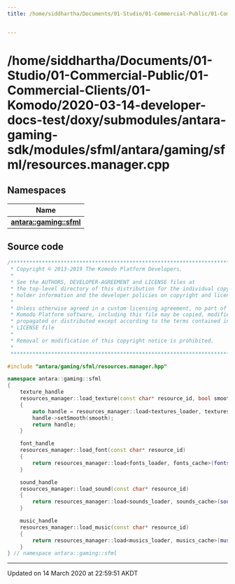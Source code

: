 ```yaml
---
title: /home/siddhartha/Documents/01-Studio/01-Commercial-Public/01-Commercial-Clients/01-Komodo/2020-03-14-developer-docs-test/doxy/submodules/antara-gaming-sdk/modules/sfml/antara/gaming/sfml/resources.manager.cpp


---
```


# /home/siddhartha/Documents/01-Studio/01-Commercial-Public/01-Commercial-Clients/01-Komodo/2020-03-14-developer-docs-test/doxy/submodules/antara-gaming-sdk/modules/sfml/antara/gaming/sfml/resources.manager.cpp







## Namespaces

| Name           |
| -------------- |
| **[antara::gaming::sfml](Namespaces/namespaceantara_1_1gaming_1_1sfml.md)**  |














## Source code

```cpp
/******************************************************************************
 * Copyright © 2013-2019 The Komodo Platform Developers.                      *
 *                                                                            *
 * See the AUTHORS, DEVELOPER-AGREEMENT and LICENSE files at                  *
 * the top-level directory of this distribution for the individual copyright  *
 * holder information and the developer policies on copyright and licensing.  *
 *                                                                            *
 * Unless otherwise agreed in a custom licensing agreement, no part of the    *
 * Komodo Platform software, including this file may be copied, modified,     *
 * propagated or distributed except according to the terms contained in the   *
 * LICENSE file                                                               *
 *                                                                            *
 * Removal or modification of this copyright notice is prohibited.            *
 *                                                                            *
 ******************************************************************************/

#include "antara/gaming/sfml/resources.manager.hpp"

namespace antara::gaming::sfml
{
    texture_handle
    resources_manager::load_texture(const char* resource_id, bool smooth)
    {
        auto handle = resources_manager::load<textures_loader, textures_cache>(textures_cache_, resource_id, (textures_path_ / resource_id).string());
        handle->setSmooth(smooth);
        return handle;
    }

    font_handle
    resources_manager::load_font(const char* resource_id)
    {
        return resources_manager::load<fonts_loader, fonts_cache>(fonts_cache_, resource_id, (fonts_path_ / resource_id).string());
    }

    sound_handle
    resources_manager::load_sound(const char* resource_id)
    {
        return resources_manager::load<sounds_loader, sounds_cache>(sounds_cache_, resource_id, (sounds_path / resource_id).string());
    }

    music_handle
    resources_manager::load_music(const char* resource_id)
    {
        return resources_manager::load<musics_loader, musics_cache>(musics_cache_, resource_id, (musics_path_ / resource_id).string());
    }
} // namespace antara::gaming::sfml
```


-------------------------------

Updated on 14 March 2020 at 22:59:51 AKDT
